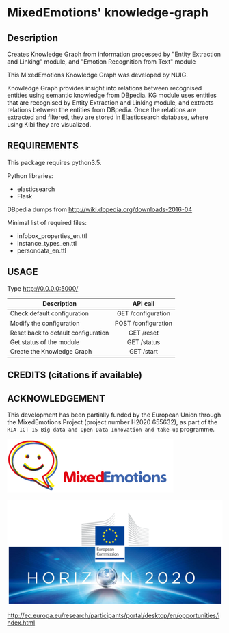# MixedEmotions' knowledge-graph

## Description

Creates Knowledge Graph from information processed by "Entity Extraction and Linking" module, and "Emotion Recognition from Text" module

This MixedEmotions Knowledge Graph was developed by NUIG.

Knowledge Graph provides insight into relations between recognised entities using semantic knowledge from DBpedia. KG module uses entities that are recognised by Entity Extraction and Linking module, and extracts relations between the entities from DBpedia. Once the relations are extracted and filtered, they are stored in Elasticsearch database, where using Kibi they are visualized.

## REQUIREMENTS

This package requires python3.5.

Python libraries:
* elasticsearch
* Flask

DBpedia dumps from http://wiki.dbpedia.org/downloads-2016-04

Minimal list of required files:
* infobox_properties_en.ttl
* instance_types_en.ttl
* persondata_en.ttl


## USAGE


Type  http://0.0.0.0:5000/

| Description | API call |
| ------------- |:-------------:|
| Check default configuration | GET	 /configuration |
| Modify the configuration | POST	 /configuration |
| Reset back to default configuration | GET	 /reset | 
| Get status of the module | GET	/status | 
| Create the Knowledge Graph | GET 	/start |



## CREDITS (citations if available)



## ACKNOWLEDGEMENT

This development has been partially funded by the European Union through the MixedEmotions Project (project number H2020 655632), as part of the `RIA ICT 15 Big data and Open Data Innovation and take-up` programme.

![MixedEmotions](https://raw.githubusercontent.com/MixedEmotions/MixedEmotions/master/img/me.png) 

![EU](https://raw.githubusercontent.com/MixedEmotions/MixedEmotions/master/img/H2020-Web.png)

http://ec.europa.eu/research/participants/portal/desktop/en/opportunities/index.html
